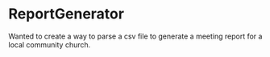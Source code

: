 # ReportGenerator
Wanted to create a way to parse a csv file to generate a meeting report for a local community church.
